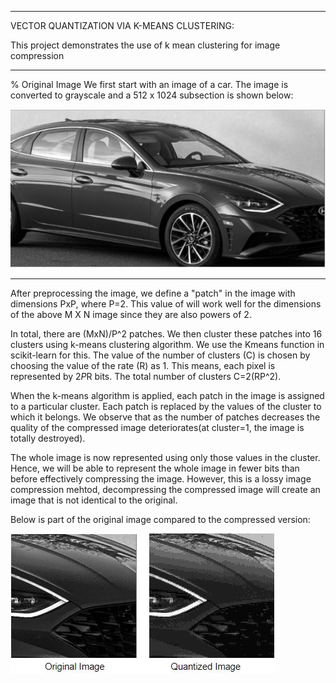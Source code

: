 ******************************************************************************************
VECTOR QUANTIZATION VIA K-MEANS CLUSTERING:

This project demonstrates the use of k mean clustering for image compression

******************************************************************************************

% Original Image
We first start with an image of a car. The image is converted to grayscale and a 512 x 1024 subsection is shown below:

![Original Car IMAGE](https://github.com/JoshuaMathew/Image-Compression-via-Clustering/blob/main/car_original.JPG)

******************************************************************************************

After preprocessing the image, we define a "patch" in the image with dimensions PxP, where P=2. This value of will work well for the dimensions of the above M X N image since they are also powers of 2.

In total, there are (MxN)/P^2 patches. We then cluster these patches into 16 clusters using k-means clustering algorithm. We use the Kmeans function in scikit-learn for this. 
The value of the number of clusters (C) is chosen by choosing the value of the rate (R) as 1. This means, each pixel is represented by 2*P*R bits. The total number of clusters    C=2(RP^2). 

When the k-means algorithm is applied, each patch in the image is assigned to a particular cluster. Each patch is replaced by the values of the cluster to which it belongs. 
We observe that as the number of patches decreases the quality of the compressed image deteriorates(at cluster=1, the image is totally destroyed). 

The whole image is now represented using only those values in the cluster. Hence, we will be able to represent the whole image in fewer bits than before effectively compressing the image. However, this is a lossy image compression mehtod, decompressing the compressed image will create an image that is not identical to the original.

Below is part of the original image compared to the compressed version:

![Original vs. Qunatized IMAGE](https://github.com/JoshuaMathew/Image-Compression-via-Clustering/blob/main/orig_vs_quant.JPG)
